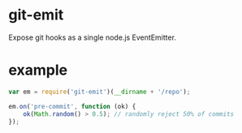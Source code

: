 git-emit
========

Expose git hooks as a single node.js EventEmitter.

example
=======

``` js
var em = require('git-emit')(__dirname + '/repo');

em.on('pre-commit', function (ok) {
    ok(Math.random() > 0.5); // randomly reject 50% of commits
});
```
